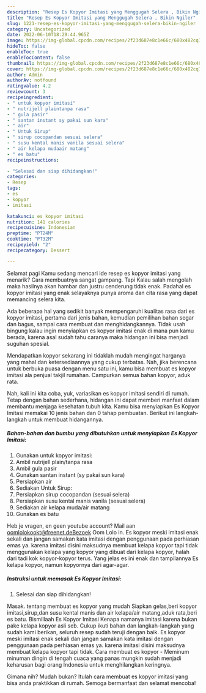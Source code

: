 ```yaml
---
description: "Resep Es Kopyor Imitasi yang Menggugah Selera , Bikin Ngiler"
title: "Resep Es Kopyor Imitasi yang Menggugah Selera , Bikin Ngiler"
slug: 1221-resep-es-kopyor-imitasi-yang-menggugah-selera-bikin-ngiler
category: Uncategorized
date: 2022-06-10T18:29:44.965Z
image: https://img-global.cpcdn.com/recipes/2f23d687e8c1e66c/680x482cq70/es-kopyor-imitasi-foto-resep-utama.jpg
hideToc: false
enableToc: true
enableTocContent: false
thumbnail: https://img-global.cpcdn.com/recipes/2f23d687e8c1e66c/680x482cq70/es-kopyor-imitasi-foto-resep-utama.jpg
cover: https://img-global.cpcdn.com/recipes/2f23d687e8c1e66c/680x482cq70/es-kopyor-imitasi-foto-resep-utama.jpg
author: Admin
authorAv: notfound
ratingvalue: 4.2
reviewcount: 3
recipeingredient:
- " untuk kopyor imitasi"
- " nutrijell plaintanpa rasa"
- " gula pasir"
- " santan instant sy pakai sun kara"
- " air"
- " Untuk Sirup"
- " sirup cocopandan sesuai selera"
- " susu kental manis vanila sesuai selera"
- " air kelapa mudaair matang"
- " es batu"
recipeinstructions:

- "Selesai dan siap dihidangkan!"
categories:
- Resep
tags:
- es
- kopyor
- imitasi

katakunci: es kopyor imitasi 
nutrition: 141 calories
recipecuisine: Indonesian
preptime: "PT24M"
cooktime: "PT32M"
recipeyield: "2"
recipecategory: Dessert

---
```



Selamat pagi Kamu sedang mencari ide resep es kopyor imitasi yang menarik? Cara membuatnya sangat gampang. Tapi Kalau salah mengolah maka hasilnya akan hambar dan justru cenderung tidak enak. Padahal es kopyor imitasi yang enak selayaknya punya aroma dan cita rasa yang dapat memancing selera kita.


Ada beberapa hal yang sedikit banyak mempengaruhi kualitas rasa dari es kopyor imitasi, pertama dari jenis bahan, kemudian pemilihan bahan segar dan bagus, sampai cara membuat dan menghidangkannya. Tidak usah bingung kalau ingin menyiapkan es kopyor imitasi enak di mana pun kamu berada, karena asal sudah tahu caranya maka hidangan ini bisa menjadi suguhan spesial.

Mendapatkan kopyor sekarang ini tidaklah mudah mengingat harganya yang mahal dan ketersediaannya yang cukup terbatas. Nah, jika berencana untuk berbuka puasa dengan menu satu ini, kamu bisa membuat es kopyor imitasi ala penjual takjil rumahan. Campurkan semua bahan kopyor, aduk rata.


Nah, kali ini kita coba, yuk, variasikan es kopyor imitasi sendiri di rumah. Tetap dengan bahan sederhana, hidangan ini dapat memberi manfaat dalam membantu menjaga kesehatan tubuh kita. Kamu bisa menyiapkan Es Kopyor Imitasi memakai 10 jenis bahan dan 0 tahap pembuatan. Berikut ini langkah-langkah untuk membuat hidangannya.

<!--inarticleads1-->

##### Bahan-bahan dan bumbu yang dibutuhkan untuk menyiapkan Es Kopyor Imitasi:

1. Gunakan  untuk kopyor imitasi:
1. Ambil  nutrijell plain/tanpa rasa
1. Ambil  gula pasir
1. Gunakan  santan instant (sy pakai sun kara)
1. Persiapkan  air
1. Sediakan  Untuk Sirup:
1. Persiapkan  sirup cocopandan (sesuai selera)
1. Persiapkan  susu kental manis vanila (sesuai selera)
1. Sediakan  air kelapa muda/air matang
1. Gunakan  es batu


Heb je vragen, en geen youtube account? Mail aan oomlolokookt@freenet.deBezoek Oom Lolo in. Es kopyor meski imitasi enak sekali dan jangan samakan kata imitasi dengan penggunaan pada perhiasan emas ya. karena imitasi disini maksudnya membuat kelapa kopyor tapi tidak menggunakan kelapa yang kopyor yang dibuat dari kelapa kopyor, halah dari tadi kok kopyor-kopyor terus. Yang jelas es ini enak dan tampilannya Es kelapa kopyor, namun kopyornya dari agar-agar. 

<!--inarticleads2-->

##### Instruksi untuk memasak Es Kopyor Imitasi:


1. Selesai dan siap dihidangkan!

Masak. tentang membuat es kopyor yang mudah Siapkan gelas,beri kopyor imitasi,sirup,dan susu kental manis dan air kelapa/air matang,aduk rata,beri es batu. Bismillaah Es Kopyor Imitasi Kenapa namanya imitasi karena bukan pake kelapa kopyor asli seb. Cukup ikuti bahan dan langkah-langkah yang sudah kami berikan, seluruh resep sudah teruji dengan baik. Es kopyor meski imitasi enak sekali dan jangan samakan kata imitasi dengan penggunaan pada perhiasan emas ya. karena imitasi disini maksudnya membuat kelapa kopyor tapi tidak. Cara membuat es kopyor - Meminum minuman dingin di tengah cuaca yang panas mungkin sudah menjadi keharusan bagi orang Indonesia untuk menghilangkan keringnya. 

Gimana nih? Mudah bukan? Itulah cara membuat es kopyor imitasi yang bisa anda praktikkan di rumah. Semoga bermanfaat dan selamat mencoba!
